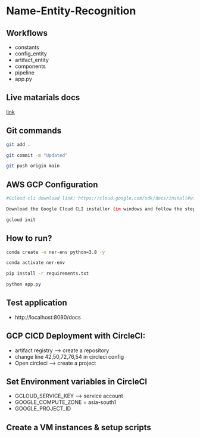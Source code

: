 # Name-Entity-Recognition


## Workflows

 - constants
 - config_entity
 - artifact_entity
 - components
 - pipeline
 - app.py



## Live matarials docs

[link](https://docs.google.com/document/d/1UFiHnyKRqgx8Lodsvdzu58LbVjdWHNf-uab2WmhE0A4/edit?usp=sharing)


## Git commands

```bash
git add .

git commit -m "Updated"

git push origin main
```


## AWS GCP Configuration

```bash
#Gcloud cli download link: https://cloud.google.com/sdk/docs/install#windows

Download the Google Cloud CLI installer (in windows and follow the steps)

gcloud init
```


## How to run?

```bash
conda create -n ner-env python=3.8 -y
```

```bash
conda activate ner-env
```

```bash
pip install -r requirements.txt
```

```bash
python app.py
```
## Test application
 - http://localhost:8080/docs

## GCP CICD Deployment with CircleCI:

 - artifact registry --> create a repository
 - change line 42,50,72,76,54 in circleci config
 - Open circleci --> create a project

## Set Environment variables in CircleCI
 - GCLOUD_SERVICE_KEY --> service account
 - GOOGLE_COMPUTE_ZONE = asia-south1
 - GOOGLE_PROJECT_ID


## Create a VM instances & setup scripts



